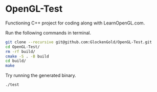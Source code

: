 # OpenGL-Test
Functioning C++ project for coding along with LearnOpenGL.com.

Run the following commands in terminal.
```bash
git clone --recursive git@github.com:GlockenGold/OpenGL-Test.git
cd OpenGL-Test/
rm -rf build/
cmake -S . -B build
cd build/
make
```

Try running the generated binary.

```bash
./test
```
